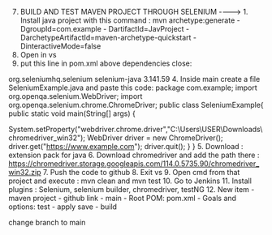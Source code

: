 7. BUILD AND TEST MAVEN PROJECT THROUGH SELENIUM
----> 1. Install java project with this command : mvn archetype:generate -DgroupId=com.example -
DartifactId=JavProject -DarchetypeArtifactId=maven-archetype-quickstart -DinteractiveMode=false
2. Open in vs
3. put this line in pom.xml above dependencies close:
<dependency>
 <groupId>org.seleniumhq.selenium</groupId>
 <artifactId>selenium-java</artifactId>
 <version>3.141.59</version>
</dependency>
4. Inside main create a file SeleniumExample.java and paste this code:
package com.example;
import org.openqa.selenium.WebDriver;
import org.openqa.selenium.chrome.ChromeDriver;
public class SeleniumExample{
 public static void main(String[] args) {

System.setProperty("webdriver.chrome.driver","C:\\Users\\USER\\Downloads\\chromedriver_win32");
 WebDriver driver = new ChromeDriver();
 driver.get("https://www.example.com");
 driver.quit();
 }
}
5. Download : extension pack for java
6. Download chromedriver and add the path there :
https://chromedriver.storage.googleapis.com/114.0.5735.90/chromedriver_win32.zip
7. Push the code to github
8. Exit vs
9. Open cmd from that project and execute : mvn clean and mvn test
10. Go to Jenkins
11. Install plugins : Selenium, selenium builder, chromedriver, testNG
12. New item - maven project - github link - main - Root POM: pom.xml - Goals and options: test - apply
save - build

change branch to main
